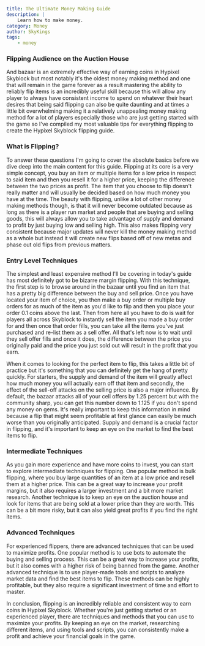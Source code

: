 ```yaml {metadata}
title: The Ultimate Money Making Guide
description: |
    Learn how to make money.
category: Money
author: SkyKings
tags:
    - money 
```

### Flipping Audience on the Auction House

And bazaar is an extremely effective way of earning coins in Hypixel Skyblock but most notably it's the oldest money
making method and one that will remain in the game forever as a result mastering the ability to reliably flip items is
an incredibly useful skill because this will allow any player to always have consistent income to spend on whatever
their heart desires that being said flipping can also be quite daunting and at times a little bit overwhelming making it
a relatively unappealing money making method for a lot of players especially those who are just getting started with the
game so I've compiled my most valuable tips for everything flipping to create the Hypixel Skyblock flipping guide.

### What is Flipping?

To answer these questions I'm going to cover the absolute basics before we dive deep into the main content for this
guide. Flipping at its core is a very simple concept, you buy an item or multiple items for a low price in respect to
said item and then you resell it for a higher price, keeping the difference between the two prices as profit. The item
that you choose to flip doesn't really matter and will usually be decided based on how much money you have at the time.
The beauty with flipping, unlike a lot of other money making methods though, is that it will never become outdated
because as long as there is a player run market and people that are buying and selling goods, this will always allow you
to take advantage of supply and demand to profit by just buying low and selling high. This also makes flipping very
consistent because major updates will never kill the money making method as a whole but instead it will create new flips
based off of new metas and phase out old flips from previous matters.

### Entry Level Techniques

The simplest and least expensive method I'll be covering in today's guide has most definitely got to be bizarre margin
flipping. With this technique, the first step is to browse around in the bazaar until you find an item that has a pretty
big difference between the buy and sell price. Once you have located your item of choice, you then make a buy order or
multiple buy orders for as much of the item as you'd like to flip and then you place your order 0.1 coins above the
last. Then from here all you have to do is wait for players all across Skyblock to instantly sell the item you made a
buy order for and then once that order fills, you can take all the items you've just purchased and re-list them as a
sell offer. All that's left now is to wait until they sell offer fills and once it does, the difference between the
price you originally paid and the price you just sold out will result in the profit that you earn.

When it comes to looking for the perfect item to flip, this takes a little bit of practice but it's something that you
can definitely get the hang of pretty quickly. For starters, the supply and demand of the item will greatly affect how
much money you will actually earn off that item and secondly, the effect of the sell-off attacks on the selling price is
also a major influence. By default, the bazaar attacks all of your cell offers by 1.25 percent but with the community
sharp, you can get this number down to 1.125 if you don't spend any money on gems. It's really important to keep this
information in mind because a flip that might seem profitable at first glance can easily be much worse than you
originally anticipated. Supply and demand is a crucial factor in flipping, and it's important to keep an eye on the
market to find the best items to flip.

### Intermediate Techniques

As you gain more experience and have more coins to invest, you can start to explore intermediate techniques for
flipping. One popular method is bulk flipping, where you buy large quantities of an item at a low price and resell them
at a higher price. This can be a great way to increase your profit margins, but it also requires a larger investment and
a bit more market research. Another technique is to keep an eye on the auction house and look for items that are being
sold at a lower price than they are worth. This can be a bit more risky, but it can also yield great profits if you find
the right items.

### Advanced Techniques

For experienced flippers, there are advanced techniques that can be used to maximize profits. One popular method is to
use bots to automate the buying and selling process. This can be a great way to increase your profits, but it also comes
with a higher risk of being banned from the game. Another advanced technique is to use player-made tools and scripts to
analyze market data and find the best items to flip. These methods can be highly profitable, but they also require a
significant investment of time and effort to master.

In conclusion, flipping is an incredibly reliable and consistent way to earn coins in Hypixel Skyblock. Whether you're
just getting started or an experienced player, there are techniques and methods that you can use to maximize your
profits. By keeping an eye on the market, researching different items, and using tools and scripts, you can consistently
make a profit and achieve your financial goals in the game.
